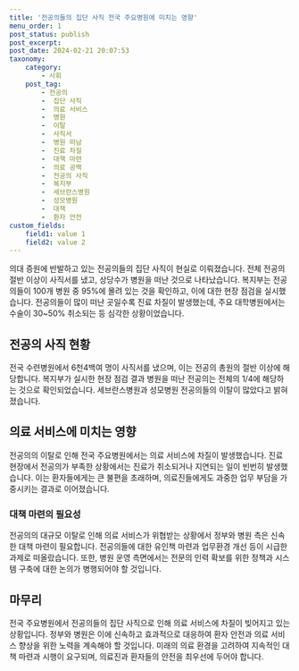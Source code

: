 ```yaml
---
title: '전공의들의 집단 사직 전국 주요병원에 미치는 영향'
menu_order: 1
post_status: publish
post_excerpt: 
post_date: 2024-02-21 20:07:53
taxonomy:
    category:
        - 사회
    post_tag:
        - 전공의
        -  집단 사직
        -  의료 서비스
        -  병원
        -  이탈
        -  사직서
        -  병원 떠남
        -  진료 차질
        -  대책 마련
        -  의료 공백
        -  전공의 사직
        -  복지부
        -  세브란스병원
        -  성모병원
        -  대책
        -  환자 안전
custom_fields:
    field1: value 1
    field2: value 2
---
```


의대 증원에 반발하고 있는 전공의들의 집단 사직이 현실로 이뤄졌습니다. 전체 전공의 절반 이상이 사직서를 냈고, 상당수가 병원을 떠난 것으로 나타났습니다. 복지부는 전공의들이 100개 병원 중 95%에 몰려 있는 것을 확인하고, 이에 대한 현장 점검을 실시했습니다. 전공의들이 많이 떠난 곳일수록 진료 차질이 발생했는데, 주요 대학병원에서는 수술이 30~50% 취소되는 등 심각한 상황이었습니다.
## 전공의 사직 현황
전국 수련병원에서 6천4백여 명이 사직서를 냈으며, 이는 전공의 총원의 절반 이상에 해당합니다. 복지부가 실시한 현장 점검 결과 병원을 떠난 전공의는 전체의 1/4에 해당하는 것으로 확인되었습니다. 세브란스병원과 성모병원 전공의들의 이탈이 많았다고 밝혀졌습니다.
## 의료 서비스에 미치는 영향
전공의의 이탈로 인해 전국 주요병원에서는 의료 서비스에 차질이 발생했습니다. 진료 현장에서 전공의가 부족한 상황에서는 진료가 취소되거나 지연되는 일이 빈번히 발생했습니다. 이는 환자들에게는 큰 불편을 초래하며, 의료진들에게도 과중한 업무 부담을 가중시키는 결과로 이어졌습니다.
### 대책 마련의 필요성
전공의의 대규모 이탈로 인해 의료 서비스가 위협받는 상황에서 정부와 병원 측은 신속한 대책 마련이 필요합니다. 전공의들에 대한 유인책 마련과 업무환경 개선 등이 시급한 과제로 떠올랐습니다. 또한, 병원 운영 측면에서는 전문의 인력 확보를 위한 정책과 시스템 구축에 대한 논의가 병행되어야 할 것입니다.
## 마무리
전국 주요병원에서 전공의들의 집단 사직으로 인해 의료 서비스에 차질이 빚어지고 있는 상황입니다. 정부와 병원은 이에 신속하고 효과적으로 대응하여 환자 안전과 의료 서비스 향상을 위한 노력을 계속해야 할 것입니다. 미래의 의료 환경을 고려하여 지속적인 대책 마련과 시행이 요구되며, 의료진과 환자들의 안전을 최우선에 두어야 합니다.
